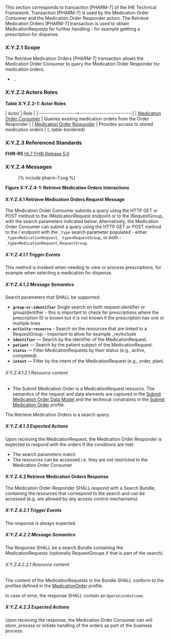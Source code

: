 This section corresponds to transaction [PHARM-7] of the IHE Technical Framework. Transaction [PHARM-7] is used by the Medication Order Consumer and the Medication Order Responder actors. The Retrieve Medication Orders [PHARM-7] transaction is used to obtain MedicationRequests for further handling - for example gettting a prescription for dispense.

### X:Y.Z.1 Scope

The Retrieve Medication Orders [PHARM-7] transaction allows the Medication Order Consumer to query the Medication Order Responder for medication orders.
* ...

### X:Y.Z.2 Actors Roles

**Table X:Y.Z.2-1: Actor Roles**

| Actor | Role |
|-------------------+--------------------------|
| [Medication Order Consumer](actors-transactions.html#order-consumer) | Queries existing medication orders from the Order Responder |
| [Medication Order Responder](actors-transactions.html#order-responder) | Provides access to stored medication orders |
{:.table-bordered}

### X:Y.Z.3 Referenced Standards

**FHIR-R5** [HL7 FHIR Release 5.0](http://www.hl7.org/FHIR/R5)

### X:Y.Z.4 Messages

<figure>
{% include pharm-7.svg %}
</figure>

**Figure X:Y.Z.4-1: Retrieve Medication Orders Interactions**

#### X:Y.Z.4.1 Retrieve Medication Orders Request Message

The Medication Order Consumer submits a query using the HTTP GET or POST method to the /MedicationRequest endpoint or to the /RequestGroup, with the search parameters indicated below.
Alternatively, the Medication Order Consumer can submit a query using the HTTP GET or POST method to the / endpoint with the `_type` search parameter populated - either `_type=MedicationRequest`, `_type=RequestGroup`, or both - `_type=MedicationRequest,RequestGroup`.

##### X:Y.Z.4.1.1 Trigger Events

This method is invoked when needing to view or process prescriptions, for example when selecting a medication for dispense.

##### X:Y.Z.4.1.2 Message Semantics

Search parameters that SHALL be supported:

- **`group-or-identifier`** Single search on both request.identifier or groupIdentifier - this is important to check for prescriptions where the prescription ID is known but it is not known if the prescription has one or multiple lines
- **`activity-resource`** - Search on the resources that are linked to a RequestGroup - important to allow for example _revInclude
- **`identifier`** — Search by the identifier of the MedicationRequest.  
- **`patient`** — Search by the patient subject of the MedicationRequest.  
- **`status`** — Filter MedicationRequests by their status (e.g., active, completed).  
- **`intent`** — Filter by the intent of the MedicationRequest (e.g., order, plan).  


###### X:Y.Z.4.1.2.1 Resource content
* The Submit Medication Order is a MedicationRequest resource.
The semantics of the request and data elements are captured in the [Submit Medication Order Data Model](StructureDefinition-MedicationOrderModel.html) and the technical constraints in the [Submit Medication Order](StructureDefinition-SubmitMedicationOrder.html) profile.


The Retrieve Medication Orders is a search query. 

##### X:Y.Z.4.1.3 Expected Actions

Upon receiving the MedicationRequest, the Medication Order Responder is expected to respond with the orders if the conditions are met:
* The search parameters match
* The resources can be accessed i.e. they are not restricted to the Medication Order Consumer


#### X:Y.Z.4.2 Retrieve Medication Orders Response

The Medication Order Responder SHALL respond with a Search Bundle, containing the resources that correspond to the search and can be accessed (e.g. are allowed by any access control mechanisms).

##### X:Y.Z.4.2.1 Trigger Events

The response is always expected.

##### X:Y.Z.4.2.2 Message Semantics

The Response SHALL be a search Bundle containing the MedicationRequests (optionally RequestGroups if that is part of the search). 

###### X:Y.Z.4.2.2.1 Resource content

The content of the MedicationRequests in the Bundle SHALL conform to the profiles defined in the [MedicationOrder](StructureDefinition-IHEMedicationOrder.html) profile.

In case of error, the response SHALL contain an `OperationOutcome`.

##### X:Y.Z.4.2.3 Expected Actions

Upon receiving the response, the Medication Order Consumer can will store, process or initiate handling of the orders as part of the business process.